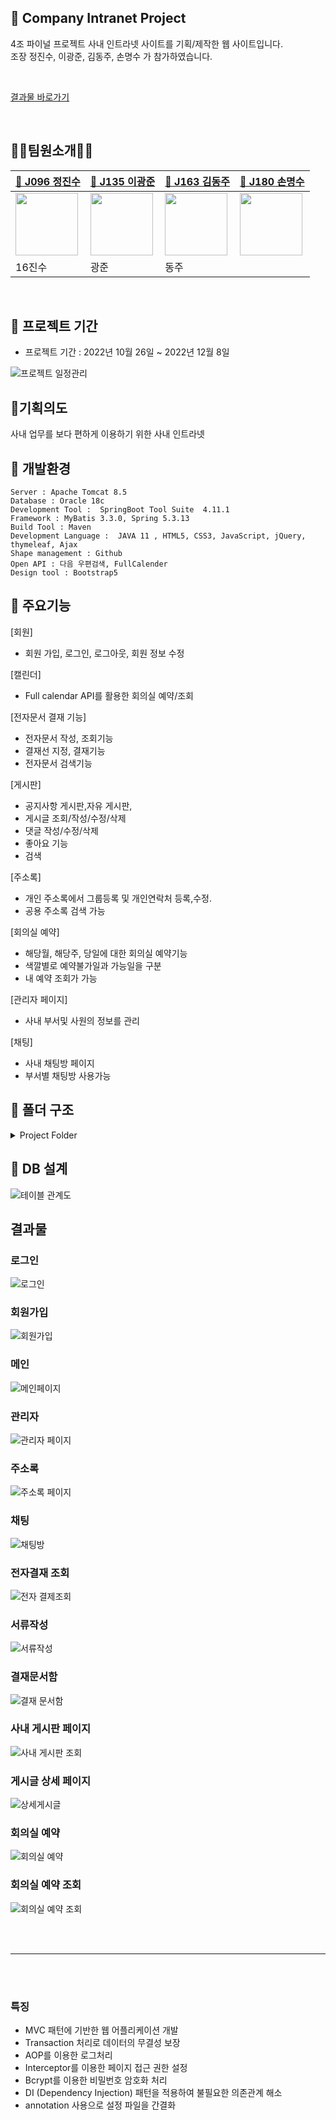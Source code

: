 ## 📌 Company Intranet Project
4조 파이널 프로젝트 사내 인트라넷 사이트를 기획/제작한 웹 사이트입니다.   
조장 정진수, 이광준,  김동주, 손명수 가 참가하였습니다.

<br>

[결과물 바로가기](#결과물)

<br>


## 👩‍💻팀원소개👨‍💻

| [👩 J096 정진수](https://github.com/JINSU-JEONG1)                                                                                   | [💩 J135 이광준](https://github.com/juny0901)                                                                                   | [🐜 J163 김동주](https://github.com/juo0o)                                                                         | [🧑 J180 손명수]([https://github.com/saeeng](https://github.com/SonMyeongsu))                                                                                   |
| ----------------------------------------------------------------------------------------------------------------------------- | ------------------------------------------------------------------------------------------------------------------------------- | ----------------------------------------------------------------------------------------------------------------------------- | ----------------------------------------------------------------------------------------------------------------------------- |
| <img src="" width="100"/> | <img src="" width="100"/> | <img src="" width="100"/> | <img src="" width="100"/> |
| 16진수                                                                                                                    | 광준                                                                                                                       | 동주                                                                                                                   |                                                                                                                |



<br>

## 📌 프로젝트 기간
* 프로젝트 기간 : 2022년 10월 26일 ~  2022년 12월 8일

![프로젝트 일정관리](https://user-images.githubusercontent.com/104358180/207742966-070b88b6-fabb-416a-8474-60b38e060329.png)



## 📌기획의도
사내 업무를 보다 편하게 이용하기 위한 사내 인트라넷



## 📌 개발환경
    Server : Apache Tomcat 8.5
    Database : Oracle 18c
    Development Tool :  SpringBoot Tool Suite  4.11.1
    Framework : MyBatis 3.3.0, Spring 5.3.13
    Build Tool : Maven 
    Development Language :  JAVA 11 , HTML5, CSS3, JavaScript, jQuery, thymeleaf, Ajax
    Shape management : Github 
    Open API : 다음 우편검색, FullCalender
    Design tool : Bootstrap5
    
    
## 📌 주요기능
[회원]
- 회원 가입, 로그인, 로그아웃, 회원 정보 수정

[캘린더]
- Full calendar API를 활용한 회의실 예약/조회


[전자문서 결재 기능]
- 전자문서 작성, 조회기능
- 결재선 지정, 결재기능
- 전자문서 검색기능


[게시판]
- 공지사항 게시판,자유 게시판,
- 게시글 조회/작성/수정/삭제
- 댓글 작성/수정/삭제
- 좋아요 기능
- 검색


[주소록] 
- 개인 주소록에서 그룹등록 및 개인연락처 등록,수정.
- 공용 주소록 검색 가능


[회의실 예약]
- 해당월, 해당주, 당일에 대한 회의실 예약기능
- 색깔별로 예약불가일과 가능일을 구분
- 내 예약 조회가 가능


[관리자 페이지]

- 사내 부서및 사원의 정보를 관리


[채팅]
- 사내 채팅방 페이지
- 부서별 채팅방 사용가능




## 📌 폴더 구조

<details>
<summary>Project Folder</summary>
  <div markdown="1">
  
```
🗃 Project Folder  
📁src/main/java 
├── 📁config      
├── 📁address
│   ├── 📁controller
│   ├── 📁service
│   └── 📁vo
├── 📁admin
│   ├── 📁controller
│   ├── 📁service
│   └── 📁vo
├── 📁approval
│   ├── 📁controller
│   ├── 📁service
│   └── 📁vo
├── 📁board
│   ├── 📁controller
│   ├── 📁service
│   └── 📁vo
├── 📁chat
│   ├── 📁controller
│   ├── 📁service
│   └── 📁vo
├── 📁emp
│   ├── 📁controller
│   ├── 📁service
│   └── 📁vo
├── 📁main
│   ├── 📁controller
│   ├── 📁service
│   └── 📁vo
├── 📁reservation
│   ├── 📁controller
│   ├── 📁service
│   └── 📁vo
└──......

 
📁src/main/resources 
├── 📁mappers
│   ├── 📁address-mapper
│   ├── 📁admin-mapper
│   ├── 📁approval-mapper
│   ├── 📁board-mapper
│   ├── 📁chat-mapper
│   ├── 📁emp-mapper    
│   ├── 📁main-mapper  
│   └── 📁reservation-mapper
│      
├── 📁static
│   ├── 📁css
│   │    └──......  
│   ├── 📁imgs
│   │    └──......  
│   └── 📁js
│        └──...... 
│     
├── 📁template
│   ├── 📁fragment
│   ├── 📁layout
│   ├── 📁main  
│   └── 📁pages
│        ├── 📁address
│        ├── 📁admin
│        ├── 📁approval
│        ├── 📁board
│        ├── 📁chat
│        ├── 📁emp   
│        ├── 📁main 
│        └── 📁reservation
│     
└──......
```
</div>
</details>

## 📌 DB 설계

![테이블 관계도](https://user-images.githubusercontent.com/104358180/206993936-36e43b15-ba85-4c1d-88d5-917afd5912c6.PNG)


##  결과물 

### 로그인 


![로그인](https://user-images.githubusercontent.com/116548340/206611100-d1f6971a-80c1-4c00-966d-4bf5eb0a1ad6.png)

### 회원가입 
![회원가입](https://user-images.githubusercontent.com/104358180/206955610-60b90f32-a3d5-4ad1-9170-02c3b15bfa00.png)

### 메인 

![메인페이지](https://user-images.githubusercontent.com/116548340/206363392-46e11251-3e4d-473c-96e0-d507b6cc5c78.png)

### 관리자 


![관리자 페이지](https://user-images.githubusercontent.com/104358180/206954392-b00aefcb-7a62-4ec5-851f-cbeae1625806.png)

### 주소록 


![주소록 페이지](https://user-images.githubusercontent.com/116548340/206364100-c0226fb9-25c7-4c18-bf0d-e260de3d9811.png)


### 채팅 

![채팅방](https://user-images.githubusercontent.com/116548340/206594026-31b88eaa-a8c6-4ed8-b14b-5622719aa259.png)


###  전자결재 조회

![전자 결제조회](https://user-images.githubusercontent.com/116548340/206594228-f4ea5089-94ea-46e4-aca9-9dbdcb79b30f.png)



### 서류작성

![서류작성](https://user-images.githubusercontent.com/104358180/206954690-565c0f31-3024-4f20-964d-c70d96effacd.png)


### 결재문서함

![결재 문서함](https://user-images.githubusercontent.com/116548340/206597225-962c1984-9af1-4892-8383-53a535ff2d37.png)



### 사내 게시판 페이지

![사내 게시판 조회](https://user-images.githubusercontent.com/116548340/206595687-c93654c8-0276-413a-9cf0-eeba6d20544f.png)


### 게시글 상세 페이지

![상세게시글](https://user-images.githubusercontent.com/116548340/206342008-9b02219d-ff3c-41e5-9aff-1b5d77725ccd.png)

### 회의실 예약 

![회의실 예약](https://user-images.githubusercontent.com/116548340/206596000-222e9b23-16e4-480a-ba63-9b13f017ac7c.png)


### 회의실 예약 조회 

![회의실 예약 조회](https://user-images.githubusercontent.com/116548340/206596111-fd9d883b-aff2-49ef-8621-8ea34a8dc8b2.png)

<br><br>
***
<br><br>




### 특징
- MVC 패턴에 기반한 웹 어플리케이션 개발 
- Transaction 처리로 데이터의 무결성 보장
- AOP를 이용한 로그처리
- Interceptor를 이용한 페이지 접근 권한 설정
- Bcrypt를 이용한 비밀번호 암호화 처리
- DI (Dependency Injection) 패턴을 적용하여 불필요한 의존관계 해소 
- annotation 사용으로 설정 파일을 간결화
